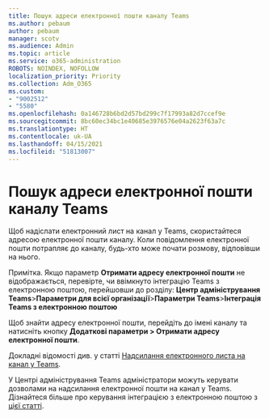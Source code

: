 ```yaml
---
title: Пошук адреси електронної пошти каналу Teams
ms.author: pebaum
author: pebaum
manager: scotv
ms.audience: Admin
ms.topic: article
ms.service: o365-administration
ROBOTS: NOINDEX, NOFOLLOW
localization_priority: Priority
ms.collection: Adm_O365
ms.custom:
- "9002512"
- "5580"
ms.openlocfilehash: 0a146728b6bd2d57bd299c7f17993a82d7ccef9e
ms.sourcegitcommit: 8bc60ec34bc1e40685e3976576e04a2623f63a7c
ms.translationtype: HT
ms.contentlocale: uk-UA
ms.lasthandoff: 04/15/2021
ms.locfileid: "51813007"
---
```

# <a name="find-the-email-address-for-a-teams-channel"></a>Пошук адреси електронної пошти каналу Teams

Щоб надіслати електронний лист на канал у Teams, скористайтеся адресою електронної пошти каналу. Коли повідомлення електронної пошти потрапляє до каналу, будь-хто може почати розмову, відповівши на нього.

Примітка. Якщо параметр **Отримати адресу електронної пошти** не відображається, перевірте, чи ввімкнуто інтеграцію Teams з електронною поштою, перейшовши до розділу: **Центр адміністрування Teams**>**Параметри для всієї організації**>**Параметри Teams**>**Інтеграція Teams з електронною поштою**

Щоб знайти адресу електронної пошти, перейдіть до імені каналу та натисніть кнопку **Додаткові параметри > Отримати адресу електронної пошти**.

Докладні відомості див. у статті [Надсилання електронного листа на канал у Teams](https://support.office.com/article/send-an-email-to-a-channel-in-teams-d91db004-d9d7-4a47-82e6-fb1b16dfd51e).

У Центрі адміністрування Teams адміністратори можуть керувати дозволами на надсилання електронної пошти на канал у Teams. Дізнайтеся більше про керування інтеграцією з електронною поштою з [цієї статті](https://docs.microsoft.com/microsoftteams/enable-features-office-365#email-integration).
